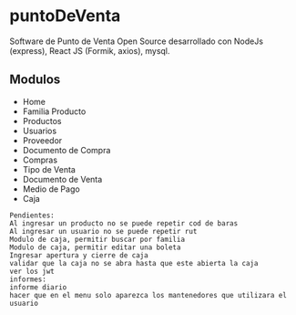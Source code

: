 # puntoDeVenta
Software de Punto de Venta Open Source desarrollado con NodeJs (express), React JS (Formik, axios), mysql.
## Modulos
* Home
* Familia Producto
* Productos
* Usuarios
* Proveedor
* Documento de Compra
* Compras
* Tipo de Venta
* Documento de Venta
* Medio de Pago
* Caja
```
Pendientes:
Al ingresar un producto no se puede repetir cod de baras
Al ingresar un usuario no se puede repetir rut
Modulo de caja, permitir buscar por familia
Modulo de caja, permitir editar una boleta
Ingresar apertura y cierre de caja
validar que la caja no se abra hasta que este abierta la caja
ver los jwt
informes:
informe diario
hacer que en el menu solo aparezca los mantenedores que utilizara el usuario
```
